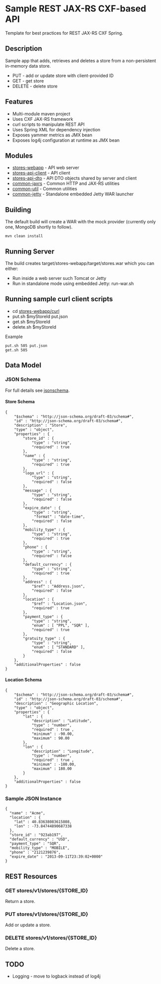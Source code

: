 
# Sample REST JAX-RS CXF-based API

Template for best practices for REST JAX-RS CXF Spring.

## Description

Sample app that adds, retrieves and deletes a store from a non-persistent in-memory data store.

* PUT - add or update store with client-provided ID
* GET - get store
* DELETE - delete store

## Features

* Multi-module maven project
* Uses CXF JAX-RS framework
* curl scripts to manipulate REST API
* Uses Spring XML for dependency injection
* Exposes yammer metrics as JMX bean
* Exposes log4j configuration at runtime as JMX bean

## Modules

* [stores-webapp](stores-webapp/README.md) - API web server
* [stores-api-client](stores-api-client/README.md) - API client 
* [stores-api-dto](stores-api-dto/README.md) - API DTO objects shared by server and client
* [common-jaxrs](common-jaxrs/README.md) - Common HTTP and JAX-RS utilities
* [common-util](common-util/README.md) - Common utilities
* [common-jetty](common-jetty/README.md) - Standalone embedded Jetty WAR launcher

## Building 

The default build will create a WAR with the mock provider (currently only one, MongoDB shortly to follow).

    mvn clean install

## Running Server

The build creates target/stores-webapp/target/stores.war which you can either:

* Run inside a web server such Tomcat or Jetty
* Run in standalone mode using embedded Jetty: run-war.sh

## Running sample curl client scripts

* cd [stores-webapp/curl](stores-webapp/curl/README.md) 
* put.sh $myStoreId put.json
* get.sh $myStoreId 
* delete.sh $myStoreId 

Example

```
put.sh 505 put.json
get.sh 505 
```


## Data Model

### JSON Schema

For full details see [jsonschema](jsonschema).

#### Store Schema
```
{
    "$schema" : "http://json-schema.org/draft-03/schema#",
    "id" : "http://json-schema.org/draft-03/schema#",
    "description" : "Store",
    "type" : "object",
    "properties" : {
        "store_id" : { 
            "type" : "string", 
            "required" : true 
        },
        "name" : { 
            "type" : "string", 
            "required" : true 
        },
        "logo_url" : { 
            "type" : "string", 
            "required" : false 
        },
        "message" : { 
            "type" : "string", 
            "required" : false 
        },
        "expire_date" : { 
            "type" : "string", 
             "format" : "date-time",
            "required" : false 
        },
        "mobility_type" : { 
            "type" : "string", 
            "required" : true 
        },
        "phone" : { 
            "type" : "string", 
            "required" : false 
        },
        "default_currency" : { 
            "type" : "string", 
            "required" : true 
        },
        "address" : { 
            "$ref" : "Address.json",
            "required" : false 
        },
        "location" : { 
            "$ref" : "Location.json",
            "required" : true 
        },
        "payment_type" : { 
            "type" : "string",
            "enum" : [ "PPL", "SQR" ],
            "required" : true 
        },
        "gratuity_type" : { 
            "type" : "string", 
            "enum" : [ "STANDARD" ],
            "required" : false 
        }
    },
    "additionalProperties" : false
}
```

#### Location Schema
```
{
    "$schema" : "http://json-schema.org/draft-03/schema#",
    "id" : "http://json-schema.org/draft-03/schema#",
    "description" : "Geographic Location",
    "type" : "object",
    "properties" : {
        "lat" : {
            "description" : "Latitude",
            "type" : "number",
            "required" : true ,
            "minimum" : -90.00,
            "maximum" : 90.00
        },
        "lon" : {
            "description" : "Longitude",
            "type" : "number",
            "required" : true ,
            "minimum" : -180.00,
            "maximum" : 180.00
        }
    },
    "additionalProperties" : false
}
```

### Sample JSON Instance

```
{
  "name" : "Acme",
  "location" : {
    "lat" : 40.83638083615808,
    "lon" : -73.84744890687338
  },
  "store_id" : "923ab197",
  "default_currency" : "USD",
  "payment_type" : "SQR",
  "mobility_type" : "MOBILE",
  "phone" : "2121239876",
  "expire_date" : "2013-09-11T23:39:02+0000"
}
```

## REST Resources

### GET stores/v1/stores/{STORE_ID}

Return a store.

### PUT stores/v1/stores/{STORE_ID}

Add or update a store.

### DELETE stores/v1/stores/{STORE_ID}

Delete a store.

## TODO
* Logging - move to logback instead of log4j

